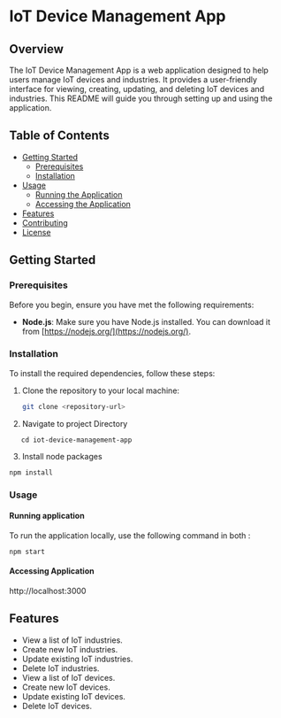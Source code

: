 # IoT Device Management App

## Overview

The IoT Device Management App is a web application designed to help users manage IoT devices and industries. It provides a user-friendly interface for viewing, creating, updating, and deleting IoT devices and industries. This README will guide you through setting up and using the application.

## Table of Contents

- [Getting Started](#getting-started)
  - [Prerequisites](#prerequisites)
  - [Installation](#installation)
- [Usage](#usage)
  - [Running the Application](#running-the-application)
  - [Accessing the Application](#accessing-the-application)
- [Features](#features)
- [Contributing](#contributing)
- [License](#license)

## Getting Started

### Prerequisites

Before you begin, ensure you have met the following requirements:

- **Node.js**: Make sure you have Node.js installed. You can download it from [https://nodejs.org/](https://nodejs.org/).

### Installation

To install the required dependencies, follow these steps:

1. Clone the repository to your local machine:

   ```bash
   git clone <repository-url>
   ```

2. Navigate to project Directory    
```
   cd iot-device-management-app
```
3. Install node packages 
```
npm install
```
### Usage
#### Running application 
To run the application locally, use the following command in both :
```
npm start
```
#### Accessing Application 
http://localhost:3000

## Features

- View a list of IoT industries.
- Create new IoT industries.
- Update existing IoT industries.
- Delete IoT industries.
- View a list of IoT devices.
- Create new IoT devices.
- Update existing IoT devices.
- Delete IoT devices.
